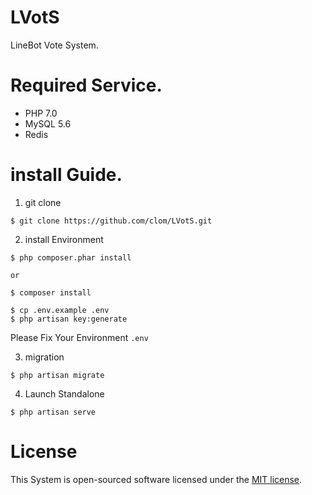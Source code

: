 # LVotS
LineBot Vote System.

# Required Service.
* PHP 7.0
* MySQL 5.6 
* Redis

# install Guide.
1. git clone
```
$ git clone https://github.com/clom/LVotS.git
```

2. install Environment
```
$ php composer.phar install 

or

$ composer install
```

```
$ cp .env.example .env
$ php artisan key:generate
```

Please Fix Your Environment `.env`

3. migration
```
$ php artisan migrate
```

4. Launch Standalone
```
$ php artisan serve
```

# License
This System is open-sourced software licensed under the [MIT license](http://opensource.org/licenses/MIT).
